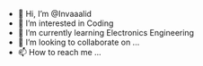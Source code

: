 - 👋 Hi, I’m @Invaaalid
- 👀 I’m interested in Coding
- 🌱 I’m currently learning Electronics Engineering
- 💞️ I’m looking to collaborate on ...
- 📫 How to reach me ...

<!---
Invaaalid/Invaaalid is a ✨ special ✨ repository because its `README.md` (this file) appears on your GitHub profile.
You can click the Preview link to take a look at your changes.
--->
